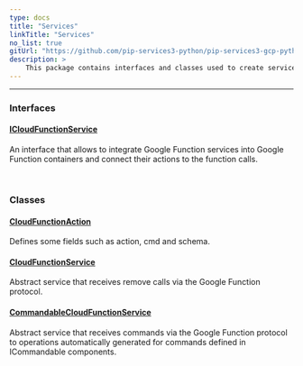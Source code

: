 ```yaml
---
type: docs
title: "Services"
linkTitle: "Services"
no_list: true
gitUrl: "https://github.com/pip-services3-python/pip-services3-gcp-python"
description: >
    This package contains interfaces and classes used to create services that do operations via the Google Function protocol.
---
```

---

<div class="module-body"> 


### Interfaces

#### [ICloudFunctionService](icloud_function_service)
An interface that allows to integrate Google Function services into Google Function containers and connect their actions to the function calls.

<br>

### Classes

#### [CloudFunctionAction](cloud_function_action)
Defines some fields such as action, cmd and schema.


#### [CloudFunctionService](cloud_function_service)
Abstract service that receives remove calls via the Google Function protocol.

#### [CommandableCloudFunctionService](commandable_cloud_function_service)
Abstract service that receives commands via the Google Function protocol to operations automatically generated for commands defined in ICommandable components.


</div>

